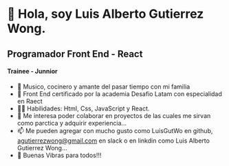 # 👋 Hola, soy Luis Alberto Gutierrez Wong.
## Programador Front End - React  
####   Trainee - Junnior

- 👀 Musico, cocinero y amante del pasar tiempo con mi familia
- 🌱 Front End certificado por la academia Desafio Latam con especialidad en Raect 
- 🐱‍👤 Habilidades: Html, Css, JavaScript y React.
- 💞️ Me interesa poder colaborar en proyectos de las cuales me sirvan como parctica y adquirir experiencia...
- 📫 Me pueden agregar con mucho gusto como LuisGutWo en github, agutierrezwong@gmail.com en slack o en linkdin como Luis Alberto Gutierrez Wong...
- 🌱 Buenas Vibras para todos!!!

<!---
LuisGutWo/LuisGutWo is a ✨ special ✨ repository because its `README.md` (this file) appears on your GitHub profile.
You can click the Preview link to take a look at your changes.
--->
